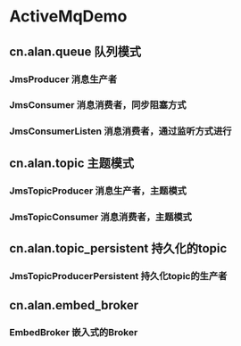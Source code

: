 # ActiveMqDemo
## cn.alan.queue 队列模式
### JmsProducer 消息生产者
### JmsConsumer 消息消费者，同步阻塞方式
### JmsConsumerListen 消息消费者，通过监听方式进行
## cn.alan.topic 主题模式
### JmsTopicProducer 消息生产者，主题模式
### JmsTopicConsumer 消息消费者，主题模式
## cn.alan.topic_persistent 持久化的topic
### JmsTopicProducerPersistent 持久化topic的生产者
## cn.alan.embed_broker 
### EmbedBroker 嵌入式的Broker




